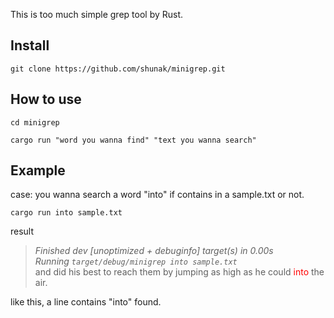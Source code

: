 This is too much simple grep tool by Rust.
## Install
```
git clone https://github.com/shunak/minigrep.git
```
## How to use
```
cd minigrep
```
```
cargo run "word you wanna find" "text you wanna search"
```
## Example
case: you wanna search a word "into" if contains in a sample.txt or not.
```
cargo run into sample.txt
```
result
> _Finished dev [unoptimized + debuginfo] target(s) in 0.00s_<br>
> _Running `target/debug/minigrep into sample.txt`_<br>
> and did his best to reach them by jumping as high as he could <span style="color: red;">into</span> the air.

like this, a line contains "into" found.
